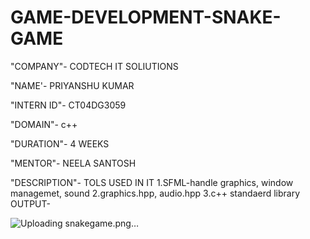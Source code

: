 # GAME-DEVELOPMENT-SNAKE-GAME

"COMPANY"- CODTECH IT SOLIUTIONS

"NAME'- PRIYANSHU KUMAR

"INTERN ID"- CT04DG3059

"DOMAIN"- c++

"DURATION"- 4 WEEKS

"MENTOR"- NEELA SANTOSH

"DESCRIPTION"- TOLS USED IN IT
               1.SFML-handle graphics, window managemet, sound 
               2.graphics.hpp, audio.hpp
               3.c++ standaerd library 
OUTPUT- 

![Uploading snakegame.png…]()

               
